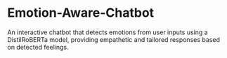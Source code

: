 # Emotion-Aware-Chatbot
An interactive chatbot that detects emotions from user inputs using a DistilRoBERTa model, providing empathetic and tailored responses based on detected feelings.
